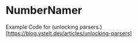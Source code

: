 # NumberNamer

Example Code for (unlocking parsers.)[https://blog.vstelt.dev/articles/unlocking-parsers]

